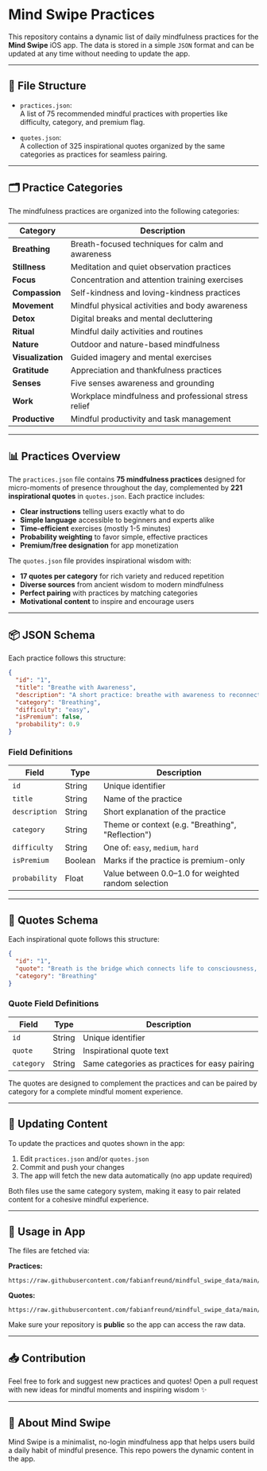 # Mind Swipe Practices

This repository contains a dynamic list of daily mindfulness practices for the **Mind Swipe** iOS app. The data is stored in a simple `JSON` format and can be updated at any time without needing to update the app.

---

## 📄 File Structure

- `practices.json`:  
  A list of 75 recommended mindful practices with properties like difficulty, category, and premium flag.

- `quotes.json`:  
  A collection of 325 inspirational quotes organized by the same categories as practices for seamless pairing.

---

## 🗂️ Practice Categories

The mindfulness practices are organized into the following categories:

| Category | Description |
|----------|-------------|
| **Breathing** | Breath-focused techniques for calm and awareness |
| **Stillness** | Meditation and quiet observation practices |
| **Focus** | Concentration and attention training exercises |
| **Compassion** | Self-kindness and loving-kindness practices |
| **Movement** | Mindful physical activities and body awareness |
| **Detox** | Digital breaks and mental decluttering |
| **Ritual** | Mindful daily activities and routines |
| **Nature** | Outdoor and nature-based mindfulness |
| **Visualization** | Guided imagery and mental exercises |
| **Gratitude** | Appreciation and thankfulness practices |
| **Senses** | Five senses awareness and grounding |
| **Work** | Workplace mindfulness and professional stress relief |
| **Productive** | Mindful productivity and task management |

---

## 📊 Practices Overview

The `practices.json` file contains **75 mindfulness practices** designed for micro-moments of presence throughout the day, complemented by **221 inspirational quotes** in `quotes.json`. Each practice includes:

- **Clear instructions** telling users exactly what to do
- **Simple language** accessible to beginners and experts alike  
- **Time-efficient** exercises (mostly 1-5 minutes)
- **Probability weighting** to favor simple, effective practices
- **Premium/free designation** for app monetization

The `quotes.json` file provides inspirational wisdom with:
- **17 quotes per category** for rich variety and reduced repetition
- **Diverse sources** from ancient wisdom to modern mindfulness
- **Perfect pairing** with practices by matching categories
- **Motivational content** to inspire and encourage users

---

## 📦 JSON Schema

Each practice follows this structure:

```json
{
  "id": "1",
  "title": "Breathe with Awareness",
  "description": "A short practice: breathe with awareness to reconnect with presence.",
  "category": "Breathing",
  "difficulty": "easy",
  "isPremium": false,
  "probability": 0.9
}
```

### Field Definitions

| Field         | Type    | Description                                                  |
|---------------|---------|--------------------------------------------------------------|
| `id`          | String  | Unique identifier                                            |
| `title`       | String  | Name of the practice                                         |
| `description` | String  | Short explanation of the practice                            |
| `category`    | String  | Theme or context (e.g. "Breathing", "Reflection")            |
| `difficulty`  | String  | One of: `easy`, `medium`, `hard`                             |
| `isPremium`   | Boolean | Marks if the practice is premium-only                        |
| `probability` | Float   | Value between 0.0–1.0 for weighted random selection          |

---

## 💬 Quotes Schema

Each inspirational quote follows this structure:

```json
{
  "id": "1",
  "quote": "Breath is the bridge which connects life to consciousness, which unites your body to your thoughts.",
  "category": "Breathing"
}
```

### Quote Field Definitions

| Field      | Type   | Description                                        |
|------------|--------|----------------------------------------------------|
| `id`       | String | Unique identifier                                  |
| `quote`    | String | Inspirational quote text                           |
| `category` | String | Same categories as practices for easy pairing      |

The quotes are designed to complement the practices and can be paired by category for a complete mindful moment experience.

---

## 🔄 Updating Content

To update the practices and quotes shown in the app:

1. Edit `practices.json` and/or `quotes.json`
2. Commit and push your changes
3. The app will fetch the new data automatically (no app update required)

Both files use the same category system, making it easy to pair related content for a cohesive mindful experience.

---

## 🔗 Usage in App

The files are fetched via:

**Practices:**
```
https://raw.githubusercontent.com/fabianfreund/mindful_swipe_data/main/practices.json
```

**Quotes:**
```
https://raw.githubusercontent.com/fabianfreund/mindful_swipe_data/main/quotes.json
```

Make sure your repository is **public** so the app can access the raw data.

---

## 📥 Contribution

Feel free to fork and suggest new practices and quotes! Open a pull request with new ideas for mindful moments and inspiring wisdom ✨

---

## 🧘 About Mind Swipe

Mind Swipe is a minimalist, no-login mindfulness app that helps users build a daily habit of mindful presence. This repo powers the dynamic content in the app.
